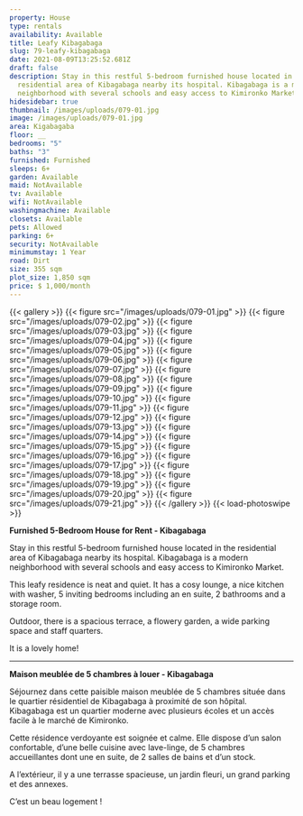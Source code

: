 ```yaml
---
property: House
type: rentals
availability: Available
title: Leafy Kibagabaga
slug: 79-leafy-kibagabaga
date: 2021-08-09T13:25:52.681Z
draft: false
description: Stay in this restful 5-bedroom furnished house located in the
  residential area of Kibagabaga nearby its hospital. Kibagabaga is a modern
  neighborhood with several schools and easy access to Kimironko Market.
hidesidebar: true
thumbnail: /images/uploads/079-01.jpg
image: /images/uploads/079-01.jpg
area: Kigabagaba
floor: __
bedrooms: "5"
baths: "3"
furnished: Furnished
sleeps: 6+
garden: Available
maid: NotAvailable
tv: Available
wifi: NotAvailable
washingmachine: Available
closets: Available
pets: Allowed
parking: 6+
security: NotAvailable
minimumstay: 1 Year
road: Dirt
size: 355 sqm
plot_size: 1,850 sqm
price: $ 1,000/month
---
```

{{< gallery >}}
{{< figure src="/images/uploads/079-01.jpg" >}}
{{< figure src="/images/uploads/079-02.jpg" >}}
{{< figure src="/images/uploads/079-03.jpg" >}}
{{< figure src="/images/uploads/079-04.jpg" >}}
{{< figure src="/images/uploads/079-05.jpg" >}}
{{< figure src="/images/uploads/079-06.jpg" >}}
{{< figure src="/images/uploads/079-07.jpg" >}}
{{< figure src="/images/uploads/079-08.jpg" >}}
{{< figure src="/images/uploads/079-09.jpg" >}}
{{< figure src="/images/uploads/079-10.jpg" >}}
{{< figure src="/images/uploads/079-11.jpg" >}}
{{< figure src="/images/uploads/079-12.jpg" >}}
{{< figure src="/images/uploads/079-13.jpg" >}}
{{< figure src="/images/uploads/079-14.jpg" >}}
{{< figure src="/images/uploads/079-15.jpg" >}}
{{< figure src="/images/uploads/079-16.jpg" >}}
{{< figure src="/images/uploads/079-17.jpg" >}}
{{< figure src="/images/uploads/079-18.jpg" >}}
{{< figure src="/images/uploads/079-19.jpg" >}}
{{< figure src="/images/uploads/079-20.jpg" >}}
{{< figure src="/images/uploads/079-21.jpg" >}}
{{< /gallery >}}
{{< load-photoswipe >}}

**Furnished 5-Bedroom House for Rent - Kibagabaga**

Stay in this restful 5-bedroom furnished house located in the residential area of Kibagabaga nearby its hospital. Kibagabaga is a modern neighborhood with several schools and easy access to Kimironko Market.

This leafy residence is neat and quiet. It has a cosy lounge, a nice kitchen with washer, 5 inviting bedrooms including an en suite, 2 bathrooms and a storage room.

Outdoor, there is a spacious terrace, a flowery garden, a wide parking space and staff quarters. 

It is a lovely home! 

- - -

**Maison meublée de 5 chambres à louer - Kibagabaga**

Séjournez dans cette paisible maison meublée de 5 chambres située dans le quartier résidentiel de Kibagabaga à proximité de son hôpital. Kibagabaga est un quartier moderne avec plusieurs écoles et un accès facile à le marché de Kimironko.

Cette résidence verdoyante est soignée et calme. Elle dispose d’un salon confortable, d’une belle cuisine avec lave-linge, de 5 chambres accueillantes dont une en suite, de 2 salles de bains et d’un stock.

A l’extérieur, il y a une terrasse spacieuse, un jardin fleuri, un grand parking et des annexes.

C’est un beau logement !